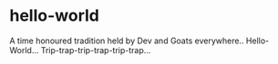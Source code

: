 # hello-world
A time honoured tradition held by Dev and Goats everywhere.. Hello-World... Trip-trap-trip-trap-trip-trap...
